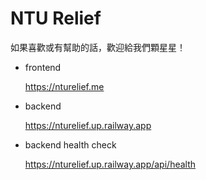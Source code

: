 # NTU Relief

如果喜歡或有幫助的話，歡迎給我們顆星星！

+ frontend

  https://nturelief.me


+ backend

  https://nturelief.up.railway.app


+ backend health check

  https://nturelief.up.railway.app/api/health